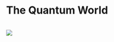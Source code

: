 <h1> The Quantum World </h1>
<br>
<img src="https://user-images.githubusercontent.com/68239797/115705482-367e6700-a38a-11eb-90c7-255c18959b5e.JPG">
